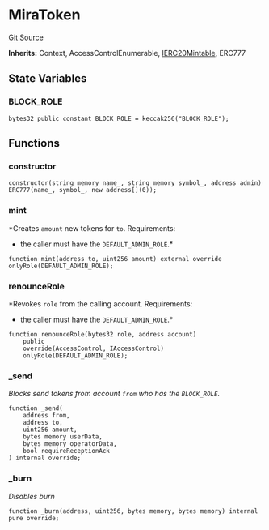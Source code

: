 # MiraToken
[Git Source](https://github.com/Crossbell-Box/Crossbell-Contracts/blob/7fb0a111be44c9c39adc514360ef463c6a04b62a/contracts/mocks/MiraToken.sol)

**Inherits:**
Context, AccessControlEnumerable, [IERC20Mintable](/contracts/interfaces/IERC20Mintable.sol/contract.IERC20Mintable.md), ERC777


## State Variables
### BLOCK_ROLE

```solidity
bytes32 public constant BLOCK_ROLE = keccak256("BLOCK_ROLE");
```


## Functions
### constructor


```solidity
constructor(string memory name_, string memory symbol_, address admin) ERC777(name_, symbol_, new address[](0));
```

### mint

*Creates `amount` new tokens for `to`.
Requirements:
- the caller must have the `DEFAULT_ADMIN_ROLE`.*


```solidity
function mint(address to, uint256 amount) external override onlyRole(DEFAULT_ADMIN_ROLE);
```

### renounceRole

*Revokes `role` from the calling account.
Requirements:
- the caller must have the `DEFAULT_ADMIN_ROLE`.*


```solidity
function renounceRole(bytes32 role, address account)
    public
    override(AccessControl, IAccessControl)
    onlyRole(DEFAULT_ADMIN_ROLE);
```

### _send

*Blocks send tokens from account `from` who has the `BLOCK_ROLE`.*


```solidity
function _send(
    address from,
    address to,
    uint256 amount,
    bytes memory userData,
    bytes memory operatorData,
    bool requireReceptionAck
) internal override;
```

### _burn

*Disables burn*


```solidity
function _burn(address, uint256, bytes memory, bytes memory) internal pure override;
```

